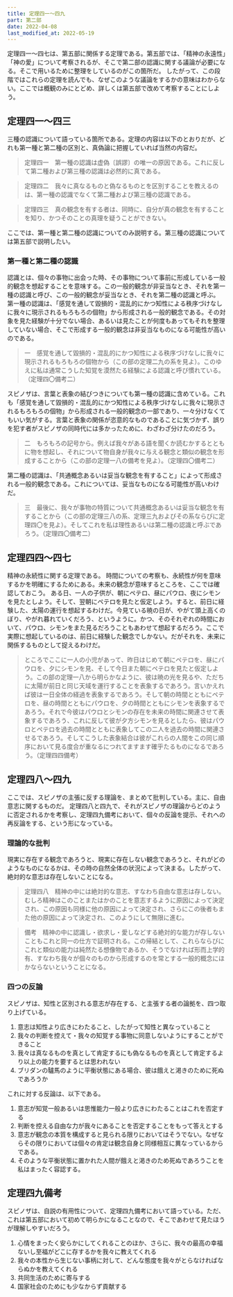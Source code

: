 ```yaml
---
title: 定理四一～四九
part: 第二部
date: 2022-04-08
last_modified_at: 2022-05-19
---
```

定理四一～四七は、第五部に関係する定理である。第五部では、「精神の永遠性」「神の愛」について考察されるが、そこで第二部の認識に関する議論が必要になる。そこで用いるために整理をしているのがこの箇所だ。
したがって、この段階ではこれらの定理を読んでも、なぜこのような議論をするかの意味はわからない。ここでは概観のみにとどめ、詳しくは第五部で改めて考察することにしよう。

## 定理四一～四三

三種の認識について語っている箇所である。定理の内容は以下のとおりだが、どれも第一種と第二種の区別と、真偽論に把握していれば当然の内容だ。

>定理四一　第一種の認識は虚偽〔誤謬〕の唯一の原因である。これに反して第二種および第三種の認識は必然的に真である。

>定理四二　我々に真なるものと偽なるものとを区別することを教えるのは、第一種の認識でなくて第二種および第三種の認識である。

>定理四三　真の観念を有する者は、同時に、自分が真の観念を有することを知り、かつそのことの真理を疑うことができない。

ここでは、第一種と第二種の認識についてのみ説明する。第三種の認識については第五部で説明したい。

### 第一種と第二種の認識

認識とは、個々の事物に出会った時、その事物について事前に形成している一般的観念を想起することを意味する。この一般的観念が非妥当なとき、それを第一種の認識と呼び、この一般的観念が妥当なとき、それを第二種の認識と呼ぶ。
第一種の認識は、「感覚を通して毀損的・混乱的にかつ知性による秩序づけなしに我々に現示されるもろもろの個物」から形成される一般的観念である。その対象を見た経験が十分でない場合、あるいは見たことが何度もあってもそれを整理していない場合、そこで形成する一般的観念は非妥当なものになる可能性が高いのである。

>一　感覚を通して毀損的・混乱的にかつ知性による秩序づけなしに我々に現示されるもろもろの個物から（この部の定理二九の系を見よ）。このゆえに私は通常こうした知覚を漠然たる経験による認識と呼び慣れている。（定理四〇備考二）

スピノザは、言葉と表象の結びつきについても第一種の認識に含めている。これも「感覚を通して毀損的・混乱的にかつ知性による秩序づけなしに我々に現示されるもろもろの個物」から形成される一般的観念の一部であり、一々分けなくてもいい気がする。言葉と表象の関係が恣意的なものであることに気づかず、誤りを犯す者がスピノザの同時代には多かったために、わざわざ分けたのだろう。

>二　もろもろの記号から。例えば我々がある語を聞くか読むかするとともに物を想起し、それについて物自身が我々に与える観念と類似の観念を形成することから（この部の定理一八の備考を見よ）。（定理四〇備考二）

第二種の認識は、「共通概念あるいは妥当な観念を有すること」によって形成される一般的観念である。これについては、妥当なものになる可能性が高いわけだ。

>三　最後に、我々が事物の特質について共通概念あるいは妥当な観念を有することから（この部の定理三八の系、定理三九およびその系ならびに定理四〇を見よ）。そしてこれを私は理性あるいは第二種の認識と呼ぶであろう。（定理四〇備考二）

## 定理四四～四七

精神の永続性に関する定理である。
時間についての考察も、永続性が何を意味するかを明確にするためにある。未来の観念が意味するところを、ここでは確認しておこう。
ある日、一人の子供が、朝にペテロ、昼にパウロ、夜にシモンを見たとしよう。そして、翌朝にペテロを見たと仮定しよう。すると、前日に経験した、太陽の運行を想起するわけだ。今見ている暁の日が、やがて頭上高くのぼり、やがれ暮れていくだろう、というように。かつ、そのそれぞれの時間において、パウロ、シモンをまた見るだろうこともあわせて想起するだろう。ここで実際に想起しているのは、前日に経験した観念でしかない。だがそれを、未来に関係するものとして捉えるわけだ。

>ところでここに一人の小児があって、昨日はじめて朝にペテロを、昼にパウロを、夕にシモンを見、そして今日また朝にペテロを見たと仮定しよう。この部の定理一八から明らかなように、彼は暁の光を見るや、ただちに太陽が前日と同じ天域を運行することを表象するであろう。言いかえれば彼は一日全体の経過を表象するであろう。そして朝の時間とともにペテロを、昼の時間とともにパウロを、夕の時間とともにシモンを表象するであろう。それで今彼はパウロとシモンの存在を未来の時間に関連させて表象するであろう、これに反して彼が夕方シモンを見るとしたら、彼はパウロとペテロを過去の時間とともに表象してこの二人を過去の時間に関連させるであろう。そしてこうした表象結合は彼がこれらの人間をこの同じ順序において見る度合が重なるにつれてますます確乎たるものになるであろう。（定理四四備考）

## 定理四八～四九

ここでは、スピノザの主張に反する理論を、まとめて批判している。主に、自由意志に関するものだ。
定理四八と四九で、それがスピノザの理論からどのように否定されるかを考察し、定理四九備考において、個々の反論を提示、それへの再反論をする、という形になっている。

### 理論的な批判

現実に存在する観念であろうと、現実に存在しない観念であろうと、それがどのようなものになるかは、その時の自然全体の状況によって決まる。したがって、絶対的な意志は存在しないことになる。

>定理四八　精神の中には絶対的な意志、すなわち自由な意志は存しない。むしろ精神はこのことまたはかのことを意志するように原因によって決定され、この原因も同様に他の原因によって決定され、さらにこの後者もまた他の原因によって決定され、このようにして無限に進む。

>備考　精神の中に認識し・欲求し・愛しなどする絶対的な能力が存しないこともこれと同一の仕方で証明される。この帰結として、これらならびにこれと類似の能力は純然たる想像物であるか、そうでなければ形而上学的有、すなわち我々が個々のものから形成するのを常とする一般的概念にほかならないということになる。

### 四つの反論

スピノザは、知性と区別される意志が存在する、と主張する者の論拠を、四つ取り上げている。

1. 意志は知性より広きにわたること、したがって知性と異なっていること
2. 我々の判断を控えて・我々の知覚する事物に同意しないようにすることができること
3. 我々は真なるものを真として肯定するにも偽なるものを真として肯定するより以上の能力を要するとは思われない
4. ブリダンの驢馬のように平衡状態にある場合、彼は餓えと渇きのために死ぬであろうか

これに対する反論は、以下である。

1. 意志が知覚一般あるいは思惟能力一般より広きにわたることはこれを否定する
2. 判断を控える自由な力が我々にあることを否定することをもって答えとする
3. 意志が観念の本質を構成すると見られる限りにおいてはそうでない。なぜならその限りにおいては個々の肯定は観念自身と同様相互に異なっているからである。
4. そのような平衡状態に置かれた人間が餓えと渇きのため死ぬであろうことを私はまったく容認する。

## 定理四九備考

スピノザは、自説の有用性について、定理四九備考において語っている。ただ、これは第五部において初めて明らかになることなので、そこであわせて見たほうが理解しやすいだろう。

1. 心情をまったく安らかにしてくれることのほか、さらに、我々の最高の幸福ないし至福がどこに存するかを我々に教えてくれる
2. 我々の本性から生じない事柄に対して、どんな態度を我々がとらなければならぬかを教えてくれる
3. 共同生活のために寄与する
4. 国家社会のためにも少なからず貢献する
